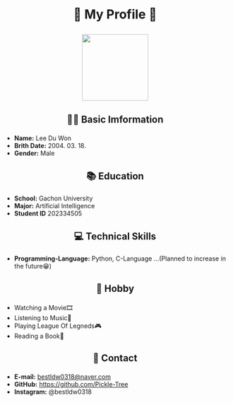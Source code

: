 # <p align="center"> 🌟 My Profile 🌟 </p>

<p align="center">
  <img width="150" height="150" src="your_profile_picture_url.jpg">
</p>

## <p align="center"> 👩‍💻 Basic Imformation </p>
- **Name:** Lee Du Won
- **Brith Date:** 2004. 03. 18.
- **Gender:** Male

## <p align="center"> 📚 Education </p>
- **School:** Gachon University
- **Major:** Artificial Intelligence
- **Student ID** 202334505

## <p align="center"> 💻 Technical Skills </p>
- **Programming-Language:** Python, C-Language ...(Planned to increase in the future😁)

## <p align="center"> 🎨 Hobby </p>
- Watching a Movie🎞️
- Listening to Music🎼
- Playing League Of Legneds🎮
- Reading a Book📕

## <p align="center"> 📧 Contact </p>
- **E-mail:** bestldw0318@naver.com
- **GitHub:** https://github.com/Pickle-Tree
- **Instagram:** @bestldw0318
